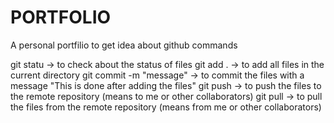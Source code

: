 # PORTFOLIO
A personal portfilio to get idea about github commands

git statu -> to check about the status of files
git add . -> to add all files in the current directory
git commit -m "message" -> to commit the files with a message "This is done after adding the files"
git push -> to push the files to the remote repository (means to me or other collaborators)
git pull -> to pull the files from the remote repository (means from me or other collaborators)